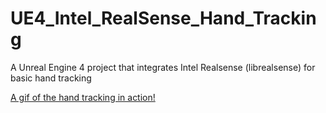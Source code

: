 # UE4_Intel_RealSense_Hand_Tracking
A Unreal Engine 4 project that integrates Intel Realsense (librealsense) for basic hand tracking

[A gif of the hand tracking in action!](http://imgur.com/gallery/iokqa)
